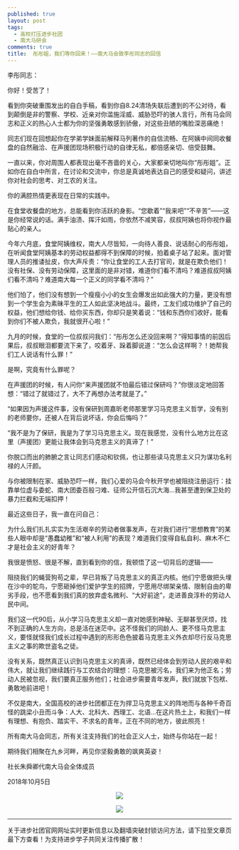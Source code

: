 ```yaml
---
published: true
layout: post
tags:
  - 高校打压进步社团
  - 南大马研会
comments: true
title:  彤彤姐，我们等你回来！——南大马会致李彤同志的回信 
---
```


李彤同志：

你好！受苦了！

看到你突破重围发出的自白手稿，看到你自8.24清场失联后遭到的不公对待，看到颠倒是非的警察、学校、近亲对你滥施淫威、威胁恐吓的骇人言行，所有马会同志和正义的热心人士都为你的坚强勇敢感到骄傲，对这些丑陋的嘴脸深恶痛绝！

同志们现在回想起你在学弟学妹面前解释马列著作的自信流畅、在阿姨中间同收餐盘的自然融洽、在声援团现场积极行动的自律无私，都倍感亲切、倍受鼓舞。

一直以来，你对周围人都表现出毫不吝啬的关心，大家都亲切地叫你“彤彤姐”。正如你在自白中所言，在讨论和交流中，你总是真诚地表达自己的感受和疑问，讲述你对社会的思考、对工农的关注。

你的满腔热情更表现在日常的实践中。

在食堂收餐盘的地方，总能看到你活跃的身影。“您歇着”“我来吧”“不辛苦”——这是你经常说的话。满手油渍、挥汗如雨，你依然不减笑容，叔叔阿姨也将你视作最贴心的亲人。

今年六月底，食堂阿姨维权，南大人尽皆知，一向待人善良、说话耐心的彤彤姐，在听闻食堂阿姨基本的劳动权益都得不到保障的时候，拍着桌子站了起来。面对管理人员的推诿扯皮，你大声斥责：“你让食堂的工人去打官司，就是在欺负他们！没有社保、没有劳动保障，这里面的是非对错，难道你们看不清吗？难道叔叔阿姨们看不清吗？难道南大每一个正义的同学看不清吗？”

他们怕了，他们没有想到一个瘦瘦小小的女生会爆发出如此强大的力量，更没有想到一个学生会为素昧平生的工人如此坚决地战斗。最终，工友们成功维护了自己的权益，他们想给你钱、给你买东西，你却只是笑着说：“钱和东西你们收好，能看到你们不被人欺负，我就很开心啦！”

九月的时候，食堂的一位叔叔问我们：“彤彤怎么还没回来啊？”得知事情的前因后果后，叔叔眼泪都要流下来了，咬着牙、跺着脚说道：“怎么会这样啊？！她帮我们工人说话有什么罪！”

是啊，究竟有什么罪呢？

在声援团的时候，有人问你“来声援团就不怕最后错过保研吗？”你很淡定地回答想：“错过了就错过了，大不了再想办法考就是了。”

“如果因为声援这件事，没有保研到周嘉昕老师那里学习马克思主义哲学，没有别的老师要你，还被人在背后说坏话，你会后悔吗？”

“我不是为了保研，我是为了学习马克思主义。现在我感觉，没有什么地方比在这里（声援团）更能让我体会到马克思主义的真谛了！”

你脱口而出的肺腑之言让同志们感动和钦佩，也让那些读马克思主义只为谋功名利禄的人汗颜。

与你被限制在家、威胁恐吓一样，我们心爱的马会今秋开学也被阻挠注册运行：挂靠单位虚与委蛇、南大团委百般刁难、征师公开信石沉大海...我甚至遭到保卫处的暴力拦截和无端扣押！

最近这些日子，我一直在问自己：

为什么我们扎扎实实为生活艰辛的劳动者做事发声，在对我们进行“思想教育”的某些人眼中却是“愚蠢幼稚”和“被人利用”的表现？难道我们变得自私自利、麻木不仁才是社会主义的好青年？

我很是愤怒、很是不解，直到看到你的信，我顿悟了这一切背后的逻辑——

阻挠我们的蝇营狗苟之辈，早已背叛了马克思主义的真正内核。他们宁愿做把头埋在沙中的鸵鸟，宁愿砸掉他们爱护学生的招牌，宁愿用尽绑架亲情、限制自由的卑劣手段，也不愿看到我们真的放弃虚名微利、“大好前途”，走进善良淳朴的劳动人民中间。

我们这一代90后，从小学习马克思主义却一直对她感到神秘、无聊甚至厌烦，找不到正确的人生方向，总是活在迷茫中。这不怪我们的同龄人、更不怪马克思主义，要怪就怪我们成长过程中遇到的形形色色披着马克思主义外衣却尽行反马克思主义之事的欺世盗名之徒。

没有关系，既然真正认识到马克思主义的真谛，既然已经体会到劳动人民的艰辛和伟大，就让我们继续践行与工农结合的理想：马克思被污名，我们来为他正名；劳动人民被忽视，我们要真正服务他们；社会进步需要青年发声，我们就放下包袱、勇敢地前进吧！

不仅是南大，全国高校的进步社团都正在为捍卫马克思主义的阵地而与各种千奇百怪的跳梁小丑而斗争：人大、北科大、西理工、北语...在这片热土上，和我们一样有理想、有抱负、踏实干、不求名的青年，正在不同的地方，彼此照亮！

所有南大马会同志，所有关注支持我们的社会正义人士，始终与你站在一起！

期待我们相聚在九乡河畔，再见你坚毅勇敢的飒爽英姿！

社长朱舜卿代南大马会全体成员

2018年10月5日

<p align="center"> <img src="https://api.superbed.cn/pic/5bb761f39dc6d6a9834fab31"> </p>

<p align="center"> <img src="https://api.superbed.cn/pic/5bb762609dc6d6a9834fab35"> </p>

---
关于进步社团官网网址实时更新信息以及翻墙突破封锁访问方法，请下拉至文章页最下方查看！为支持进步学子共同关注传播扩散！
